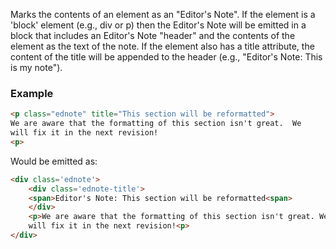 Marks the contents of an element as an "Editor's Note". If the element is a 'block' element (e.g., div or p) then the Editor's Note will be emitted in a block that includes an Editor's Note "header" and the contents of the element as the text of the note. If the element also has a title attribute, the content of the title will be appended to the header (e.g., "Editor's Note: This is my note").

### Example
```HTML 
<p class="ednote" title="This section will be reformatted">
We are aware that the formatting of this section isn't great.  We
will fix it in the next revision!
<p>
```

Would be emitted as:

```HTML
<div class='ednote'>
    <div class='ednote-title'>
    <span>Editor's Note: This section will be reformatted<span>
    </div>
    <p>We are aware that the formatting of this section isn't great. We
    will fix it in the next revision!<p>
</div>
```
